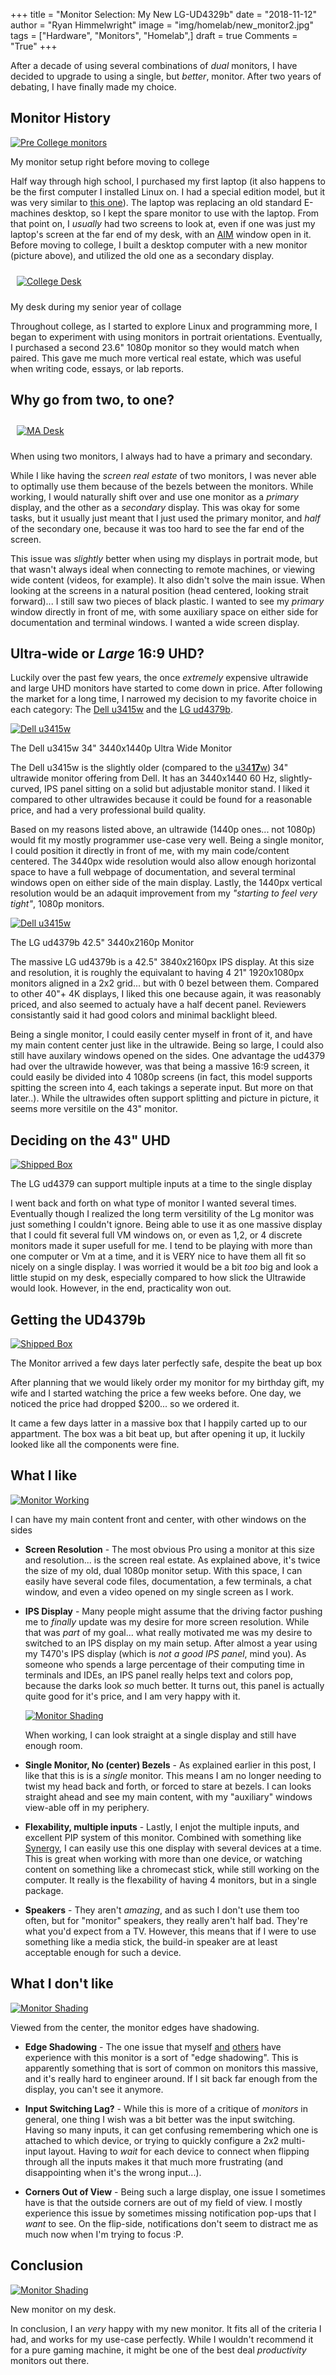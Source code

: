 +++
title  = "Monitor Selection: My New LG-UD4329b"
date   = "2018-11-12"
author = "Ryan Himmelwright"
image  = "img/homelab/new_monitor2.jpg"
tags   = ["Hardware", "Monitors", "Homelab",]
draft  = true
Comments = "True"
+++

After a decade of using several combinations of *dual* monitors, I
have decided to upgrade to using a single, but *better*,
monitor. After two years of debating, I have finally made my choice.

<!--more-->

## Monitor History
<a href="../../img/posts/new-lgud4379b-monitor/pre-college-monitors.jpg"><img alt="Pre College monitors" src="../../img/posts/new-lgud4379b-monitor/pre-college-monitors.jpg" style="max-width: 100%;"/></a>
<div class="caption">My monitor setup right before moving to college</div>

Half way through high school, I purchased my first laptop (it also happens to
be the first computer I installed Linux on. I had a special edition model, but it was
very similar to [this
one](https://www.cnet.com/products/hp-pavilion-dv6000/specs/)). The laptop was
replacing an old standard E-machines desktop, so I kept the spare monitor to
use with the laptop. From that point on, I *usually* had two screens to look
at, even if one was just my laptop's screen at the far end of my desk, with an
[AIM](https://en.wikipedia.org/wiki/AIM_(software)) window open in it. Before
moving to college, I built a desktop computer with a new monitor (picture
above), and utilized the old one as a secondary display.

<a href="../../img/posts/new-lgud4379b-monitor/college-desk.jpg"><img alt="College Desk" src="../../img/posts/new-lgud4379b-monitor/college-desk.jpg" style="max-width: 100%; padding: 10px;"/></a>
<div class="caption">My desk during my senior year of collage</div>

Throughout college, as I started to explore Linux and programming more,
I began to experiment with using monitors in portrait orientations.
Eventually, I purchased a second 23.6" 1080p monitor so they would
match when paired. This gave me much more vertical real estate, which was
useful when writing code, essays, or lab reports.

## Why go from two, to one?
<a href="../../img/homelab/kadabra1.jpg"><img alt="MA Desk" src="../../img/homelab/kadabra1.jpg" style="max-width: 100%; padding: 10px;"/></a>
<div class="caption">When using two monitors, I always had to have a primary and secondary.</div>

While I like having the *screen real estate* of two monitors, I was never able
to optimally use them because of the bezels between the monitors.  While
working, I would naturally shift over and use one monitor as a *primary*
display, and the other as a *secondary* display. This was okay for some tasks,
but it usually just meant that I just used the primary monitor, and *half* of
the secondary one, because it was too hard to see the far end of the screen.

This issue was *slightly* better when using my displays in portrait mode, but
that wasn't always ideal when connecting to remote machines, or viewing wide
content (videos, for example). It also didn't solve the main issue. When
looking at the screens in a natural position (head centered, looking strait
forward)... I still saw two pieces of black plastic. I wanted to see my
*primary* window directly in front of me, with some auxiliary space on either
side for documentation and terminal windows. I wanted a wide screen display.

## Ultra-wide or *Large* 16:9 UHD?

Luckily over the past few years, the once *extremely* expensive
ultrawide and large UHD monitors have started to come down in
price. After following the market for a long time, I narrowed my
decision to my favorite choice in each category: The [Dell
u3415w](https://www.dell.com/en-us/shop/dell-ultrasharp-34-curved-ultrawide-monitor-u3415w/apd/210-adtr/monitors-monitor-accessories)
and the [LG ud4379b](https://www.lg.com/us/monitors/lg-43UD79-B-4k-uhd-led-monitor).

<a href="../../img/posts/new-lgud4379b-monitor/dellu3415w.jpg"><img alt="Dell u3415w" src="../../img/posts/new-lgud4379b-monitor/dellu3415w.jpg" style="max-width: 100%;"/></a>
<div class="caption">The Dell u3415w 34" 3440x1440p Ultra Wide Monitor </div>

The Dell u3415w is the slightly older (compared to the
[u34**17**w](https://www.dell.com/ed/business/p/dell-u3417w-monitor/pd))
34" ultrawide monitor offering from Dell. It has an 3440x1440 60 Hz,
slightly-curved, IPS panel sitting on a solid but adjustable monitor
stand. I liked it compared to other ultrawides because it could be
found for a reasonable price, and had a very professional build
quality.

Based on my reasons listed above, an ultrawide (1440p ones... not
1080p) would fit my mostly programmer use-case very well. Being a
single monitor, I could position it directly in front of me, with my
main code/content centered. The 3440px wide resolution would also
allow enough horizontal space to have a full webpage of documentation,
and several terminal windows open on either side of the main
display. Lastly, the 1440px vertical resolution would be an adaquit
improvement from my *"starting to feel very tight"*, 1080p monitors.

<a href="../../img/posts/new-lgud4379b-monitor/ud4379b.jpg"><img alt="Dell u3415w" src="../../img/posts/new-lgud4379b-monitor/ud4379b.jpg" style="max-width: 100%;"/></a>
<div class="caption">The LG ud4379b 42.5" 3440x2160p Monitor</div>

The massive LG ud4379b is a 42.5" 3840x2160px IPS display. At this
size and resolution, it is roughly the equivalant to having 4 21"
1920x1080px monitors aligned in a 2x2 grid... but with 0 bezel between
them. Compared to other 40"+ 4K displays, I liked this one because
again, it was reasonably priced, and also seemed to actualy have a
half decent panel. Reviewers consistantly said it had good colors and
minimal backlight bleed.

Being a single monitor, I could easily center myself in front of it,
and have my main content center just like in the ultrawide. Being so
large, I could also still have auxilary windows opened on the
sides. One advantage the ud4379 had over the ultrawide however, was
that being a massive 16:9 screen, it could easily be divided into 4
1080p screens (in fact, this model supports spitting the screen into
4, each takings a seperate input. But more on that later..). While the
ultrawides often support splitting and picture in picture, it seems
more versitile on the 43" monitor.

## Deciding on the 43" UHD

<a href="../../img/posts/new-lgud4379b-monitor/multi-input.jpg"><img alt="Shipped Box" src="../../img/posts/new-lgud4379b-monitor/multi-input.jpg" style="max-width: 100%;"/></a>
<div class="caption">The LG ud4379 can support multiple inputs at a time to the single display</div>

I went back and forth on what type of monitor I wanted several
times. Eventually though I realized the long term versitility of the
Lg monitor was just something I couldn't ignore. Being able to use it
as one massive display that I could fit several full VM windows on, or
even as 1,2, or 4 discrete monitors made it super usefull for me. I
tend to be playing with more than one computer or Vm at a time, and it
is VERY nice to have them all fit so nicely on a single display. I was
worried it would be a bit *too* big and look a little stupid on my
desk, especially compared to how slick the Ultrawide would
look. However, in the end, practicality won out.

## Getting the UD4379b

<a href="../../img/posts/new-lgud4379b-monitor/box.jpg"><img alt="Shipped Box" src="../../img/posts/new-lgud4379b-monitor/box.jpg" style="max-width: 100%;"/></a>
<div class="caption">The Monitor arrived a few days later perfectly safe, despite the beat up box</div>

After planning that we would likely order my monitor for my birthday
gift, my wife and I started watching the price a few weeks before. One
day, we noticed the price had dropped $200... so we ordered it.

It came a few days latter in a massive box that I happily carted up to
our appartment. The box was a bit beat up, but after opening it up, it
luckily looked like all the components were fine.

## What I like

<a href="../../img/posts/new-lgud4379b-monitor/monitor-working.png"><img alt="Monitor Working" src="../../img/posts/new-lgud4379b-monitor/monitor-working.png" style="max-width: 100%;"/></a>
<div class="caption">I can have my main content front and center, with other windows on the sides</div>

- **Screen Resolution** - The most obvious Pro using a monitor at this
    size and resolution... is the screen real estate. As explained above,
    it's twice the size of my old, dual 1080p monitor setup. With this
    space, I can easily have several code files, documentation, a few
    terminals, a chat window, and even a video opened on my single
    screen as I work.

- **IPS Display** - Many people might assume that the driving factor
    pushing me to *finally* update was my desire for more screen
    resolution. While that was *part* of my goal... what really
    motivated me was my desire to switched to an IPS display on my main
    setup. After almost a year using my T470's IPS display (which is
    *not a good IPS panel*, mind you). As someone who spends a large
    percentage of their computing time in terminals and IDEs, an IPS
    panel really helps text and colors pop, because the darks look *so*
    much better. It turns out, this panel is actually quite good for
    it's price, and I am very happy with it.

    <a href="../../img/posts/new-lgud4379b-monitor/new-monitor.jpg"><img alt="Monitor Shading" src="../../img/posts/new-lgud4379b-monitor/new-monitor.jpg" style="max-width: 100%;"/></a>
    <div class="caption">When working, I can look straight at a single display and still have enough room.</div>

- **Single Monitor, No (center) Bezels** - As explained earlier in this
    post, I like that this is is a *single* monitor. This means I am no
    longer needing to twist my head back and forth, or forced to stare
    at bezels. I can looks straight ahead and see my main content, with
    my "auxiliary" windows view-able off in my periphery.

- **Flexability, multiple inputs** - Lastly, I enjot the multiple
    inputs, and excellent PIP system of this monitor. Combined with
    something like [Synergy](https://symless.com/synergy), I can easily
    use this one display with several devices at a time. This is great
    when working with more than one device, or watching content on
    something like a chromecast stick, while still working on the
    computer. It really is the flexability of having 4 monitors, but in
    a single package.

- **Speakers** - They aren't *amazing*, and as such I don't use them
    too often, but for "monitor" speakers, they really aren't half
    bad. They're what you'd expect from a TV. However, this means that
    if I were to use something like a media stick, the build-in speaker
    are at least acceptable enough for such a device.



## What I don't like

<a href="../../img/posts/new-lgud4379b-monitor/monitor-shading.png"><img alt="Monitor Shading" src="../../img/posts/new-lgud4379b-monitor/monitor-shading.png" style="max-width: 100%;"/></a>
<div class="caption">Viewed from the center, the monitor edges have shadowing.</div>

- **Edge Shadowing** - The one issue that myself
    [and](https://youtu.be/yA6hL3inqRc?t=250)
    [others](https://youtu.be/3BSaPRHrA_U?t=667) have experience with
    this monitor is a sort of "edge shadowing". This is apparently
    something that is sort of common on monitors this massive, and it's
    really hard to engineer around. If I sit back far enough from the
    display, you can't see it anymore.

- **Input Switching Lag?** - While this is more of a critique of
    *monitors* in general, one thing I wish was a bit better was the input
    switching. Having so many inputs, it can get confusing remembering which one is
    attached to which device, or trying to quickly configure a 2x2 multi-input
    layout. Having to *wait* for each device to connect when flipping through all
    the inputs makes it that much more frustrating (and disappointing when it's the
    wrong input...).

- **Corners Out of View** - Being such a large display, one issue I
    sometimes have is that the outside corners are out of my field of view.
    I mostly experience this issue by sometimes missing notification pop-ups
    that I *want* to see. On the flip-side, notifications don't seem to
    distract me as much now when I'm trying to focus :P.

## Conclusion

<a href="../../img/posts/new-lgud4379b-monitor/new-monitor-desk.jpg"><img alt="Monitor Shading" src="../../img/posts/new-lgud4379b-monitor/new-monitor-desk.jpg" style="max-width: 100%;"/></a>
<div class="caption">New monitor on my desk.</div>

In conclusion, I an *very* happy with my new monitor. It fits all of the
criteria I had, and works for my use-case perfectly. While I wouldn't
recommend it for a pure gaming machine, it might be one of the best deal
*productivity* monitors out there.
